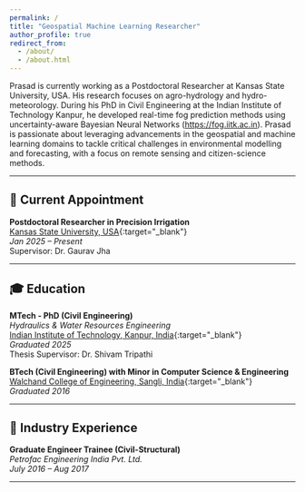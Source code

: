 ```yaml
---
permalink: /
title: "Geospatial Machine Learning Researcher"
author_profile: true
redirect_from: 
  - /about/
  - /about.html
---
```


Prasad is currently working as a Postdoctoral Researcher at Kansas State University, USA. His research focuses on agro-hydrology and hydro-meteorology. During his PhD in Civil Engineering at the Indian Institute of Technology Kanpur, he developed real-time fog prediction methods using uncertainty-aware Bayesian Neural Networks (https://fog.iitk.ac.in). Prasad is passionate about leveraging advancements in the geospatial and machine learning domains to tackle critical challenges in environmental modelling and forecasting, with a focus on remote sensing and citizen-science methods.

---

## 📌 Current Appointment

**Postdoctoral Researcher in Precision Irrigation**  
[Kansas State University, USA](https://ksudigitalag.com/){:target="_blank"}  
*Jan 2025 – Present*  
Supervisor: Dr. Gaurav Jha

---

## 🎓 Education

**MTech - PhD (Civil Engineering)**  
*Hydraulics & Water Resources Engineering*  
[Indian Institute of Technology, Kanpur, India](http://iitk.ac.in/){:target="_blank"}  
*Graduated 2025*  
Thesis Supervisor: Dr. Shivam Tripathi

**BTech (Civil Engineering) with Minor in Computer Science & Engineering**  
[Walchand College of Engineering, Sangli, India](https://walchandsangli.ac.in/){:target="_blank"}  
*Graduated 2016*

---

## 🏢 Industry Experience

**Graduate Engineer Trainee (Civil-Structural)**  
*Petrofac Engineering India Pvt. Ltd.*  
*July 2016 – Aug 2017*

---
